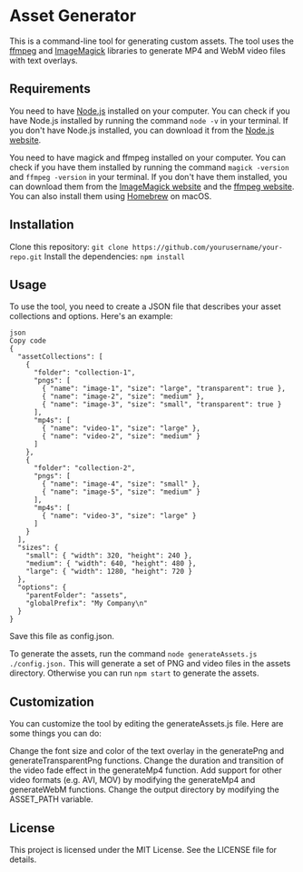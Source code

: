 # Asset Generator

This is a command-line tool for generating custom assets. The tool uses the [ffmpeg](https://www.ffmpeg.org/) and [ImageMagick](https://imagemagick.org/index.php) libraries to generate MP4 and WebM video files with text overlays.

## Requirements

You need to have [Node.js](https://nodejs.org/en/) installed on your computer. You can check if you have Node.js installed by running the command `node -v` in your terminal. If you don't have Node.js installed, you can download it from the [Node.js website](https://nodejs.org/en/).

You need to have magick and ffmpeg installed on your computer. You can check if you have them installed by running the command `magick -version` and `ffmpeg -version` in your terminal. If you don't have them installed, you can download them from the [ImageMagick website](https://imagemagick.org/index.php) and the [ffmpeg website](https://www.ffmpeg.org/). You can also install them using [Homebrew](https://brew.sh/) on macOS.

## Installation

Clone this repository: `git clone https://github.com/yourusername/your-repo.git`
Install the dependencies: `npm install`

## Usage

To use the tool, you need to create a JSON file that describes your asset collections and options. Here's an example:

```
json
Copy code
{
  "assetCollections": [
    {
      "folder": "collection-1",
      "pngs": [
        { "name": "image-1", "size": "large", "transparent": true },
        { "name": "image-2", "size": "medium" },
        { "name": "image-3", "size": "small", "transparent": true }
      ],
      "mp4s": [
        { "name": "video-1", "size": "large" },
        { "name": "video-2", "size": "medium" }
      ]
    },
    {
      "folder": "collection-2",
      "pngs": [
        { "name": "image-4", "size": "small" },
        { "name": "image-5", "size": "medium" }
      ],
      "mp4s": [
        { "name": "video-3", "size": "large" }
      ]
    }
  ],
  "sizes": {
    "small": { "width": 320, "height": 240 },
    "medium": { "width": 640, "height": 480 },
    "large": { "width": 1280, "height": 720 }
  },
  "options": {
    "parentFolder": "assets",
    "globalPrefix": "My Company\n"
  }
}
```

Save this file as config.json.

To generate the assets, run the command `node generateAssets.js ./config.json.` This will generate a set of PNG and video files in the assets directory. Otherwise you can run `npm start` to generate the assets.

## Customization

You can customize the tool by editing the generateAssets.js file. Here are some things you can do:

Change the font size and color of the text overlay in the generatePng and generateTransparentPng functions.
Change the duration and transition of the video fade effect in the generateMp4 function.
Add support for other video formats (e.g. AVI, MOV) by modifying the generateMp4 and generateWebM functions.
Change the output directory by modifying the ASSET_PATH variable.

## License

This project is licensed under the MIT License. See the LICENSE file for details.
